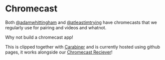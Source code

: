 # Chromecast

Both [@adamwhittingham](http://github.com/adamwhittingham) and [@atleastimtrying](http://github.com/atleastimtrying) have chromecasts that we regularly use for pairing and videos and whatnot.

Why not build a chromecast app!

This is clipped together with [Carabiner](http://github.com/dvmtn/carabiner) and is currently hosted using github pages, it works alongside our [Chromecast Reciever](http://github.com/dvmtn/chromecast_reciever)!
